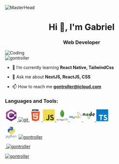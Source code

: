 ![MasterHead](https://user-images.githubusercontent.com/10498744/210012254-234538ff-d198-48aa-8964-37e6fd45d227.gif)
<h1 align="center">Hi 👋, I'm Gabriel</h1>
<h3 align="center">Web Developer</h3>
<img align="right" alt="Coding" width="1000" src="https://i.pinimg.com/originals/cc/fb/2d/ccfb2d3127798e85c8f889167d59d336.gif">

<p align="left"> <img src="https://komarev.com/ghpvc/?username=gontroller&label=Profile%20views&color=0e75b6&style=flat" alt="gontroller" /> </p>

- 🌱 I’m currently learning **React Native, TailwindCss**

- 💬 Ask me about **NextJS, ReactJS, CSS**

- 📫 How to reach me **gontroller@icloud.com**
<p align="left">
</p>

<h3 align="left">Languages and Tools:</h3>
<p align="left"> <a href="https://www.w3schools.com/cs/" target="_blank" rel="noreferrer"> <img src="https://raw.githubusercontent.com/devicons/devicon/master/icons/csharp/csharp-original.svg" alt="csharp" width="40" height="40"/> </a> <a href="https://git-scm.com/" target="_blank" rel="noreferrer"> <img src="https://www.vectorlogo.zone/logos/git-scm/git-scm-icon.svg" alt="git" width="40" height="40"/> </a> <a href="https://www.w3.org/html/" target="_blank" rel="noreferrer"> <img src="https://raw.githubusercontent.com/devicons/devicon/master/icons/html5/html5-original-wordmark.svg" alt="html5" width="40" height="40"/> </a> <a href="https://developer.mozilla.org/en-US/docs/Web/JavaScript" target="_blank" rel="noreferrer"> <img src="https://raw.githubusercontent.com/devicons/devicon/master/icons/javascript/javascript-original.svg" alt="javascript" width="40" height="40"/> </a> <a href="https://www.linux.org/" target="_blank" rel="noreferrer"> <img src="https://raw.githubusercontent.com/devicons/devicon/master/icons/mongodb/mongodb-original-wordmark.svg" alt="mongodb" width="40" height="40"/> </a> <a href="https://www.mysql.com/" target="_blank" rel="noreferrer"> <img src="https://raw.githubusercontent.com/devicons/devicon/master/icons/mysql/mysql-original-wordmark.svg" alt="mysql" width="40" height="40"/> </a> <a href="https://nodejs.org" target="_blank" rel="noreferrer"> <img src="https://raw.githubusercontent.com/devicons/devicon/master/icons/nodejs/nodejs-original-wordmark.svg" alt="nodejs" width="40" height="40"/> </a> <a href="https://www.typescriptlang.org/" target="_blank" rel="noreferrer"> <img 
src="https://raw.githubusercontent.com/devicons/devicon/master/icons/typescript/typescript-original.svg" alt="typescript" width="40" height="40"/> </a> </p> <img
src="https://raw.githubusercontent.com/devicons/devicon/master/icons/python/python-original-wordmark.svg" alt="nodejs" width="40" height="40"/> </a> <a href="https://www.python.org" target="_blank" rel="noreferrer"> <img 

<p><img align="bottom" src="https://github-readme-stats.vercel.app/api/top-langs?username=gontroller&show_icons=true&locale=en&layout=compact" alt="gontroller" /></p>

<p>&nbsp;<img align="bottom"src="https://github-readme-stats.vercel.app/api?username=gontroller&show_icons=true&locale=en" alt="gontroller" /></p>

<p><img align="center" src="https://github-readme-streak-stats.herokuapp.com/?user=gontroller&" alt="gontroller" /></p>
